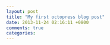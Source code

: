 ```yaml
---
layout: post
title: "My first octopress blog post"
date: 2013-11-24 02:16:11 +0800
comments: true
categories: 
---
```

